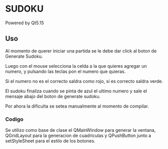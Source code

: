 # SUDOKU
Powered by Qt5.15

## Uso
Al momento de querer iniciar una partida se le debe dar click al boton de Generate Sudoku.

Luego con el mouse selecciona la celda a la que quieres agregar un numero, y pulsando las teclas pon el numero que quieras.

Si el numero no es el correcto saldra como rojo, si es correcto saldra verde.

El sudoku finaliza cuando se pinta de azul el ultimo numero y sale el mensaje abajo del boton de generate sudoku.

Por ahora la dificulta se setea manualmente al momento de compilar.

### Codigo

Se utilizo como base de clase el QMainWindow para generar la ventana, QGridLayout para la generacion de cuadriculas y QPushButton junto a setStyleSheet para el estilo de los botones.

